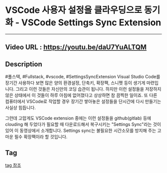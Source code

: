 # VSCode 사용자 설정을 클라우딩으로 동기화 - VSCode Settings Sync Extension

---
## Video URL : https://youtu.be/daU7YuALTQM

## Description
#풀스택, #Fullstack, #vscode, #SettingsSyncExtension
Visual Studio Code를 장기간 사용하다 보면 많은 양의 환경설정, 단축키, 확장팩, 스니펫 등이 생기게 마련입니다. 그리고 이런 것들은 자신만의 코딩 습관이 됩니다. 하지만 이런 설정들을 저장하지 않은 상태에서 이 것들이 하루 아침에 없어졌다고 상상하면 참 끔찍한 일이죠. 또 다른 컴퓨터에서 VSCode로 작업할 경우 장기간 쌓아놓은 설정들을 단시간에  다시 만들기는 사실상 힘듭니다. 

그런데 고맙게도 VSCode extension 중에는 이런 설정들을 github(gitlab) 등에 clouding 해 두었다가 필요할 때 다운로드해서 복구시키는 "Settings Sync"라는 것이 있어 이 동영상에서 소개합니다. Settings sync는 불필요한 시간소모를 방지해 주는 고마운 필수 확장팩이라 할 것입니다.

## Tag
[tag 참조](../../Youtube-tag.md)